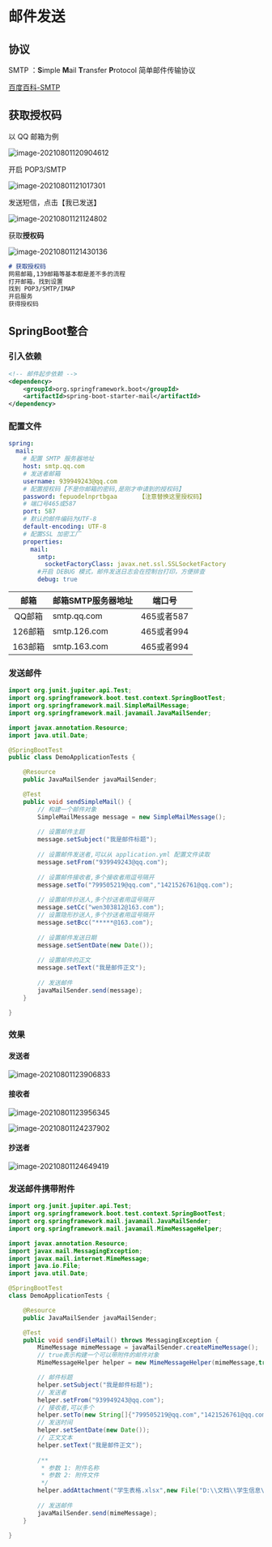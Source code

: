 # 邮件发送

## 协议

SMTP ：**S**imple **M**ail **T**ransfer **P**rotocol   简单邮件传输协议

[百度百科-SMTP](https://baike.baidu.com/item/SMTP/175887?fr=aladdin)



## 获取授权码

以 QQ 邮箱为例

![image-20210801120904612](https://attach.blog.wen7.online/20210801184147.png)

开启 POP3/SMTP

![image-20210801121017301](https://attach.blog.wen7.online/20210801184200.png)

发送短信，点击【我已发送】

![image-20210801121124802](https://attach.blog.wen7.online/20210801184206.png)

获取**授权码**

![image-20210801121430136](https://attach.blog.wen7.online/20210801184209.png)



```markdown
# 获取授权码
网易邮箱,139邮箱等基本都是差不多的流程
打开邮箱，找到设置
找到 POP3/SMTP/IMAP
开启服务
获得授权码
```



## SpringBoot整合

### 引入依赖

```xml
<!-- 邮件起步依赖 -->
<dependency>
    <groupId>org.springframework.boot</groupId>
    <artifactId>spring-boot-starter-mail</artifactId>
</dependency>
```



### 配置文件

```yaml
spring:
  mail:
    # 配置 SMTP 服务器地址
    host: smtp.qq.com
    # 发送者邮箱
    username: 939949243@qq.com
    # 配置授权码【不是你邮箱的密码,是刚才申请到的授权码】
    password: fepuodelnprtbgaa		【注意替换这里授权码】
    # 端口号465或587
    port: 587
    # 默认的邮件编码为UTF-8
    default-encoding: UTF-8
    # 配置SSL 加密工厂
    properties:
      mail:
        smtp:
          socketFactoryClass: javax.net.ssl.SSLSocketFactory
        #开启 DEBUG 模式，邮件发送日志会在控制台打印，方便排查
        debug: true
```

|  邮箱   | 邮箱SMTP服务器地址 | 端口号     |
| :-----: | ------------------ | ---------- |
| QQ邮箱  | smtp.qq.com        | 465或者587 |
| 126邮箱 | smtp.126.com       | 465或者994 |
| 163邮箱 | smtp.163.com       | 465或者994 |



### 发送邮件

```java
import org.junit.jupiter.api.Test;
import org.springframework.boot.test.context.SpringBootTest;
import org.springframework.mail.SimpleMailMessage;
import org.springframework.mail.javamail.JavaMailSender;

import javax.annotation.Resource;
import java.util.Date;

@SpringBootTest
public class DemoApplicationTests {

    @Resource
    public JavaMailSender javaMailSender;

    @Test
    public void sendSimpleMail() {
        // 构建一个邮件对象
        SimpleMailMessage message = new SimpleMailMessage();
        
        // 设置邮件主题
        message.setSubject("我是邮件标题");
        
        // 设置邮件发送者,可以从 application.yml 配置文件读取
        message.setFrom("939949243@qq.com");
        
        // 设置邮件接收者,多个接收者用逗号隔开
        message.setTo("799505219@qq.com","1421526761@qq.com");
        
        // 设置邮件抄送人,多个抄送者用逗号隔开
        message.setCc("wen303812@163.com");
        // 设置隐形抄送人,多个抄送者用逗号隔开
        message.setBcc("*****@163.com");
        
        // 设置邮件发送日期
        message.setSentDate(new Date());
        
        // 设置邮件的正文
        message.setText("我是邮件正文");
        
        // 发送邮件
        javaMailSender.send(message);
    }

}
```



### 效果

#### 发送者

![image-20210801123906833](https://attach.blog.wen7.online/20210801184216.png)



#### 接收者

![image-20210801123956345](https://attach.blog.wen7.online/20210801184219.png)

![image-20210801124237902](https://attach.blog.wen7.online/20210801184222.png)



#### 抄送者

![image-20210801124649419](https://attach.blog.wen7.online/20210801184226.png)



### 发送邮件携带附件

```java
import org.junit.jupiter.api.Test;
import org.springframework.boot.test.context.SpringBootTest;
import org.springframework.mail.javamail.JavaMailSender;
import org.springframework.mail.javamail.MimeMessageHelper;

import javax.annotation.Resource;
import javax.mail.MessagingException;
import javax.mail.internet.MimeMessage;
import java.io.File;
import java.util.Date;

@SpringBootTest
class DemoApplicationTests {

    @Resource
    public JavaMailSender javaMailSender;

    @Test
    public void sendFileMail() throws MessagingException {
        MimeMessage mimeMessage = javaMailSender.createMimeMessage();
        // true表示构建一个可以带附件的邮件对象
        MimeMessageHelper helper = new MimeMessageHelper(mimeMessage,true);

        // 邮件标题
        helper.setSubject("我是邮件标题");
        // 发送者
        helper.setFrom("939949243@qq.com");
        // 接收者,可以多个
        helper.setTo(new String[]{"799505219@qq.com","1421526761@qq.com"});
        // 发送时间
        helper.setSentDate(new Date());
        // 正文文本
        helper.setText("我是邮件正文");
        
        /**
         * 参数 1: 附件名称
         * 参数 2: 附件文件
         */
        helper.addAttachment("学生表格.xlsx",new File("D:\\文档\\学生信息\\学生表格.xlsx"));
        
        // 发送邮件
        javaMailSender.send(mimeMessage);
    }

}
```

